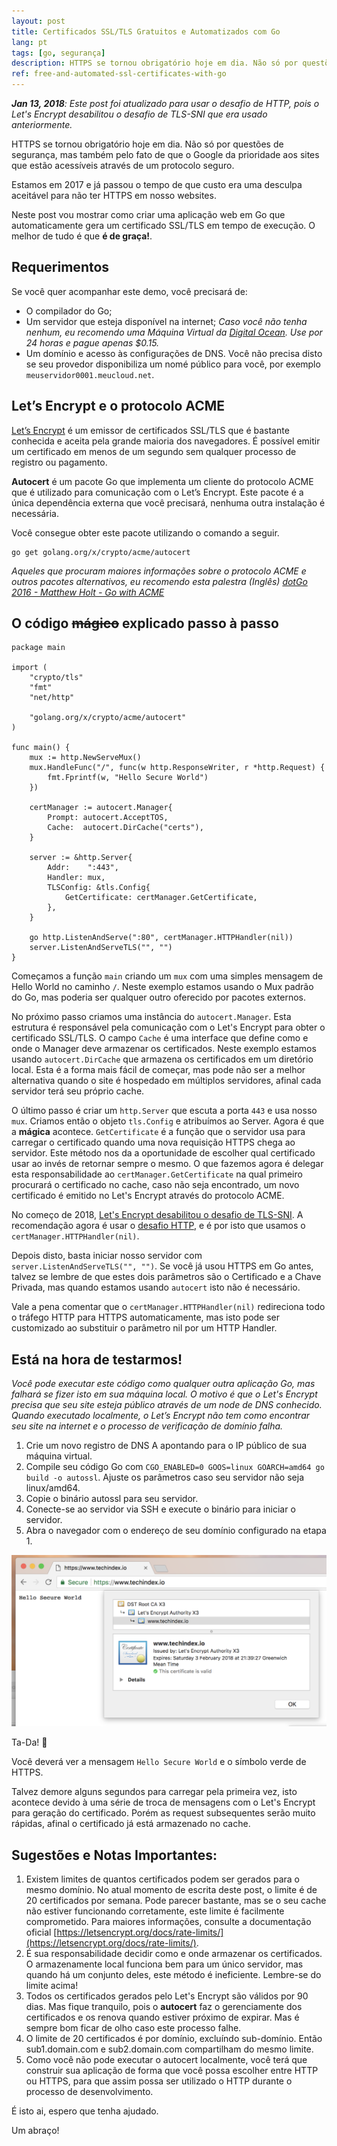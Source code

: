 ```yaml
---
layout: post
title: Certificados SSL/TLS Gratuitos e Automatizados com Go
lang: pt
tags: [go, segurança]
description: HTTPS se tornou obrigatório hoje em dia. Não só por questões de segurança, mas também pelo fato de que o Google da prioridade aos sites que estão acessíveis através de um protocolo seguro. Estamos em 2017 e já passou o tempo de que custo era uma desculpa aceitável para não ter HTTPS em nosso websites. Aprenda aqui como gerar certificados SSL/TLS de forma automática e sem gastar um centavo.
ref: free-and-automated-ssl-certificates-with-go
---
```


***Jan 13, 2018**: Este post foi atualizado para usar o desafio de HTTP, pois o Let's Encrypt desabilitou o desafio de TLS-SNI que era usado anteriormente.*

HTTPS se tornou obrigatório hoje em dia. Não só por questões de segurança, mas também pelo fato de que o Google da prioridade aos sites que estão acessíveis através de um protocolo seguro.

Estamos em 2017 e já passou o tempo de que custo era uma desculpa aceitável para não ter HTTPS em nosso websites.

Neste post vou mostrar como criar uma aplicação web em Go que automaticamente gera um certificado SSL/TLS em tempo de execução. O melhor de tudo é que **é de graça!**.

## Requerimentos

Se você quer acompanhar este demo, você precisará de:

- O compilador do Go;
- Um servidor que esteja disponível na internet; *Caso você não tenha nenhum, eu recomendo uma Máquina Virtual da [Digital Ocean](https://www.digitalocean.com/). Use por 24 horas e pague apenas $0.15.*
- Um domínio e acesso às configurações de DNS. Você não precisa disto se seu provedor disponibiliza um nomé público para você, por exemplo `meuservidor0001.meucloud.net`.

## Let’s Encrypt e o protocolo ACME

[Let’s Encrypt](https://letsencrypt.org/) é um emissor de certificados SSL/TLS que é bastante conhecida e aceita pela grande maioria dos navegadores. É possível emitir um certificado em menos de um segundo sem qualquer processo de registro ou pagamento.

**Autocert** é um pacote Go que implementa um cliente do protocolo ACME que é utilizado para comunicação com o Let’s Encrypt. Este pacote é a única dependência externa que você precisará, nenhuma outra instalação é necessária.

Você consegue obter este pacote utilizando o comando a seguir.

```
go get golang.org/x/crypto/acme/autocert
```

*Aqueles que procuram maiores informações sobre o protocolo ACME e outros pacotes alternativos, eu recomendo esta palestra (Inglês) [dotGo 2016 - Matthew Holt - Go with ACME](https://www.youtube.com/watch?v=KdX51QJWQTA)*

## O código ~~mágico~~ explicado passo à passo

```golang
package main

import (
	"crypto/tls"
	"fmt"
	"net/http"

	"golang.org/x/crypto/acme/autocert"
)

func main() {
	mux := http.NewServeMux()
	mux.HandleFunc("/", func(w http.ResponseWriter, r *http.Request) {
		fmt.Fprintf(w, "Hello Secure World")
	})

	certManager := autocert.Manager{
		Prompt: autocert.AcceptTOS,
		Cache:  autocert.DirCache("certs"),
	}

	server := &http.Server{
		Addr:    ":443",
		Handler: mux,
		TLSConfig: &tls.Config{
			GetCertificate: certManager.GetCertificate,
		},
	}

	go http.ListenAndServe(":80", certManager.HTTPHandler(nil))
	server.ListenAndServeTLS("", "")
}
```

Começamos a função `main` criando um `mux` com uma simples mensagem de Hello World no caminho `/`. Neste exemplo estamos usando o Mux padrão do Go, mas poderia ser qualquer outro oferecido por pacotes externos.

No próximo passo criamos uma instância do `autocert.Manager`. Esta estrutura é responsável pela comunicação com o Let's Encrypt para obter o certificado SSL/TLS. O campo `Cache` é uma interface que define como e onde o Manager deve armazenar os certificados. Neste exemplo estamos usando `autocert.DirCache` que armazena os certificados em um diretório local. Esta é a forma mais fácil de começar, mas pode não ser a melhor alternativa quando o site é hospedado em múltiplos servidores, afinal cada servidor terá seu próprio cache.

O último passo é criar um `http.Server` que escuta a porta `443` e usa nosso `mux`. Criamos então o objeto `tls.Config` e atribuímos ao Server. Agora é que a **mágica** acontece. `GetCertificate` é a função que o servidor usa para carregar o certificado quando uma nova requisição HTTPS chega ao servidor. Este método nos da a oportunidade de escolher qual certificado usar ao invés de retornar sempre o mesmo. O que fazemos agora é delegar esta responsabilidade ao `certManager.GetCertificate` na qual primeiro procurará o certificado no cache, caso não seja encontrado, um novo certificado é emitido no Let's Encrypt através do protocolo ACME.

No começo de 2018, [Let's Encrypt desabilitou o desafio de TLS-SNI](https://community.letsencrypt.org/t/2018-01-11-update-regarding-acme-tls-sni-and-shared-hosting-infrastructure/50188). A recomendação agora é usar o [desafio HTTP](https://tools.ietf.org/html/draft-ietf-acme-acme-07#section-8.3), e é por isto que usamos o `certManager.HTTPHandler(nil)`.

Depois disto, basta iniciar nosso servidor com `server.ListenAndServeTLS("", "")`. Se você já usou HTTPS em Go antes, talvez se lembre de que estes dois parâmetros são o Certificado e a Chave Privada, mas quando estamos usando `autocert` isto não é necessário.

Vale a pena comentar que o `certManager.HTTPHandler(nil)` redireciona todo o tráfego HTTP para HTTPS automaticamente, mas isto pode ser customizado ao substituir o parâmetro nil por um HTTP Handler.

## Está na hora de testarmos!

*Você pode executar este código como qualquer outra aplicação Go, mas falhará se fizer isto em sua máquina local. O motivo é que o Let's Encrypt precisa que seu site esteja público através de um node de DNS conhecido. Quando executado localmente, o Let’s Encrypt não tem como encontrar seu site na internet e o processo de verificação de domínio falha.*

1. Crie um novo registro de DNS A apontando para o IP público de sua máquina virtual.
2. Compile seu código Go com `CGO_ENABLED=0 GOOS=linux GOARCH=amd64 go build -o autossl`. Ajuste os parâmetros caso seu servidor não seja linux/amd64.
3. Copie o binário autossl para seu servidor.
4. Conecte-se ao servidor via SSH e execute o binário para iniciar o servidor.
5. Abra o navegador com o endereço de seu domínio configurado na etapa 1.

![](/public/images/2017/11/auto-ssl-golang.png)

Ta-Da! 🎉 

Você deverá ver a mensagem `Hello Secure World` e o símbolo verde de HTTPS.

Talvez demore alguns segundos para carregar pela primeira vez, isto acontece devido à uma série de troca de mensagens com o Let's Encrypt para geração do certificado. Porém as request subsequentes serão muito rápidas, afinal o certificado já está armazenado no cache.

## Sugestões e Notas Importantes:

1. Existem limites de quantos certificados podem ser gerados para o mesmo domínio. No atual momento de escrita deste post, o limite é de 20 certificados por semana. Pode parecer bastante, mas se o seu cache não estiver funcionando corretamente, este limite é facilmente comprometido. Para maiores informações, consulte a documentação oficial [https://letsencrypt.org/docs/rate-limits/](https://letsencrypt.org/docs/rate-limits/).
2. É sua responsabilidade decidir como e onde armazenar os certificados. O armazenamente local funciona bem para um único servidor, mas quando há um conjunto deles, este método é ineficiente. Lembre-se do limite acima!
3. Todos os certificados gerados pelo Let's Encrypt são válidos por 90 dias. Mas fique tranquilo, pois o **autocert** faz o gerenciamente dos certificados e os renova quando estiver próximo de expirar. Mas é sempre bom ficar de olho caso este processo falhe.
4. O limite de 20 certificados é por domínio, excluíndo sub-domínio. Então sub1.domain.com e sub2.domain.com compartilham do mesmo limite.
5. Como você não pode executar o autocert localmente, você terá que construir sua aplicação de forma que você possa escolher entre HTTP ou HTTPS, para que assim possa ser utilizado o HTTP durante o processo de desenvolvimento.

É isto ai, espero que tenha ajudado.

Um abraço!